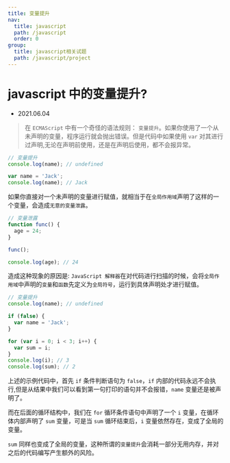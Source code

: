 ```yaml
---
title: 变量提升
nav:
  title: javascript
  path: /javascript
  order: 0
group:
  title: javascript相关试题
  path: /javascript/project
---
```


# javascript 中的变量提升?

- 2021.06.04

> 在 `ECMAScript` 中有一个奇怪的语法规则： `变量提升`。如果你使用了一个从未声明的变量，程序运行就会抛出错误。但是代码中如果使用 `var` 对其进行过声明,无论在声明前使用，还是在声明后使用，都不会报异常。

```js
// 变量提升
console.log(name); // undefined

var name = 'Jack';
console.log(name); // Jack
```

如果你直接对一个未声明的变量进行赋值，就相当于在`全局作用域`声明了这样的一个变量，会造成`无意的变量泄露`。

```js
// 变量泄露
function func() {
  age = 24;
}

func();

console.log(age); // 24
```

造成这种现象的原因是: `JavaScript 解释器`在对代码进行扫描的时候，会将`全局作用域`中声明的`变量`和`函数`先定义为`全局符号`，运行到具体声明处才进行赋值。

```js
// 变量提升
console.log(name); // undefined

if (false) {
  var name = 'Jack';
}

for (var i = 0; i < 3; i++) {
  var sum = i;
}
console.log(i); // 3
console.log(sum); // 2
```

上述的示例代码中，首先 `if` 条件判断语句为 `false`，`if` 内部的代码永远不会执行,但是从结果中我们可以看到第一句打印的语句并不会报错，`name` 变量还是被声明了。

而在后面的循环结构中，我们在 `for` 循环条件语句中声明了一个 `i` 变量，在循环体内部声明了 `sum` 变量，可是当 `sum` 循环结束后，`i` 变量依然存在，变成了全局的变量。

`sum` 同样也变成了全局的变量，这种所谓的`变量提升`会消耗一部分无用内存，并对之后的代码编写产生额外的风险。
